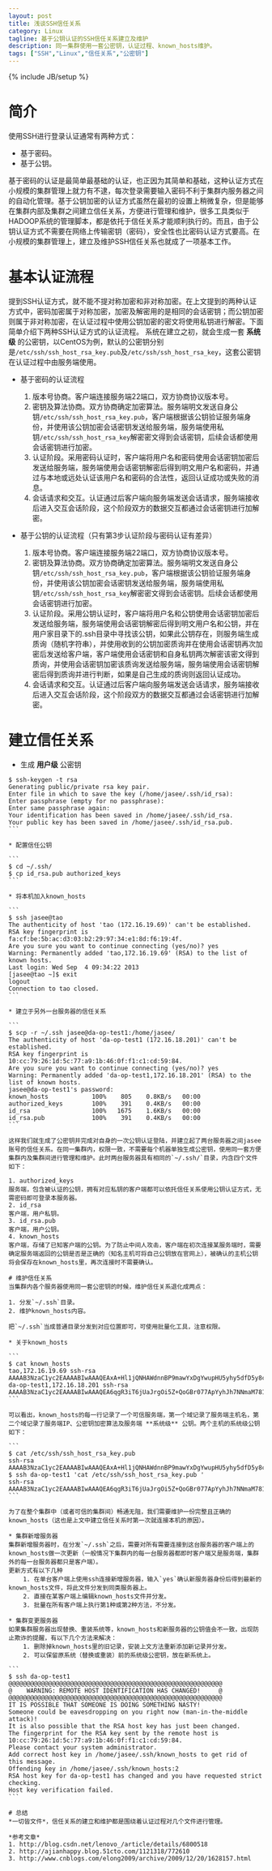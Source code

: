 ```yaml
---
layout: post
title: 浅谈SSH信任关系
category: Linux 
tagline: 基于公钥认证的SSH信任关系建立及维护
description: 同一集群使用一套公密钥，认证过程、known_hosts维护。 
tags: ["SSH","Linux","信任关系","公密钥"]
---
```

{% include JB/setup %}

# 简介
使用SSH进行登录认证通常有两种方式：

* 基于密码。
* 基于公钥。

基于密码的认证是最简单最基础的认证，也正因为其简单和基础，这种认证方式在小规模的集群管理上就力有不逮，每次登录需要输入密码不利于集群内服务器之间的自动化管理。基于公钥加密的认证方式虽然在最初的设置上稍微复杂，但是能够在集群内部及集群之间建立信任关系，方便进行管理和维护，很多工具类似于HADOOP系统的管理脚本，都是依托于信任关系才能顺利执行的。而且，由于公钥认证方式不需要在网络上传输密钥（密码），安全性也比密码认证方式要高。在小规模的集群管理上，建立及维护SSH信任关系也就成了一项基本工作。

# 基本认证流程
提到SSH认证方式，就不能不提对称加密和非对称加密。在上文提到的两种认证方式中，密码加密属于对称加密，加密及解密用的是相同的会话密钥；而公钥加密则属于非对称加密，在认证过程中使用公钥加密的密文将使用私钥进行解密。下面简单介绍下两种SSH认证方式的认证流程。
系统在建立之初，就会生成一套 **系统级** 的公密钥，以CentOS为例，默认的公密钥分别是`/etc/ssh/ssh_host_rsa_key.pub`及`/etc/ssh/ssh_host_rsa_key`，这套公密钥在认证过程中由服务端使用。

* 基于密码的认证流程
    1. 版本号协商。客户端连接服务端22端口，双方协商协议版本号。
    2. 密钥及算法协商。双方协商确定加密算法。服务端明文发送自身公钥`/etc/ssh/ssh_host_rsa_key.pub`，客户端根据该公钥验证服务端身份，并使用该公钥加密会话密钥发送给服务端，服务端使用私钥`/etc/ssh/ssh_host_rsa_key`解密密文得到会话密钥，后续会话都使用会话密钥进行加密。
    3. 认证阶段。采用密码认证时，客户端将用户名和密码使用会话密钥加密后发送给服务端，服务端使用会话密钥解密后得到明文用户名和密码，并通过与本地或远处认证该用户名和密码的合法性，返回认证成功或失败的消息。
    4. 会话请求和交互。认证通过后客户端向服务端发送会话请求，服务端接收后进入交互会话阶段，这个阶段双方的数据交互都通过会话密钥进行加解密。

* 基于公钥的认证流程（只有第3步认证阶段与密码认证有差异）
    1. 版本号协商。客户端连接服务端22端口，双方协商协议版本号。
    2. 密钥及算法协商。双方协商确定加密算法。服务端明文发送自身公钥`/etc/ssh/ssh_host_rsa_key.pub`，客户端根据该公钥验证服务端身份，并使用该公钥加密会话密钥发送给服务端，服务端使用私钥`/etc/ssh/ssh_host_rsa_key`解密密文得到会话密钥。后续会话都使用会话密钥进行加密。
    3. 认证阶段。采用公钥认证时，客户端将用户名和公钥使用会话密钥加密后发送给服务端，服务端使用会话密钥解密后得到明文用户名和公钥，并在用户家目录下的.ssh目录中寻找该公钥，如果此公钥存在，则服务端生成质询（随机字符串），并使用收到的公钥加密质询并在使用会话密钥再次加密后发送给客户端，客户端使用会话密钥和自身私钥两次解密该密文得到质询，并使用会话密钥加密该质询发送给服务端，服务端使用会话密钥解密后得到质询并进行判断，如果是自己生成的质询则返回认证成功。
    4. 会话请求和交互。认证通过后客户端向服务端发送会话请求，服务端接收后进入交互会话阶段，这个阶段双方的数据交互都通过会话密钥进行加解密。

# 建立信任关系

* 生成 **用户级** 公密钥

````
$ ssh-keygen -t rsa
Generating public/private rsa key pair.
Enter file in which to save the key (/home/jasee/.ssh/id_rsa): 
Enter passphrase (empty for no passphrase): 
Enter same passphrase again: 
Your identification has been saved in /home/jasee/.ssh/id_rsa.
Your public key has been saved in /home/jasee/.ssh/id_rsa.pub.
```

* 配置信任公钥

```
$ cd ~/.ssh/
$ cp id_rsa.pub authorized_keys
```

* 将本机加入known_hosts

```
$ ssh jasee@tao
The authenticity of host 'tao (172.16.19.69)' can't be established.
RSA key fingerprint is fa:cf:be:5b:ac:d3:03:b2:29:97:34:e1:8d:f6:19:4f.
Are you sure you want to continue connecting (yes/no)? yes
Warning: Permanently added 'tao,172.16.19.69' (RSA) to the list of known hosts.
Last login: Wed Sep  4 09:34:22 2013
[jasee@tao ~]$ exit
logout
Connection to tao closed. 
```

* 建立于另外一台服务器的信任关系

```
$ scp -r ~/.ssh jasee@da-op-test1:/home/jasee/
The authenticity of host 'da-op-test1 (172.16.18.201)' can't be established.
RSA key fingerprint is 10:cc:79:26:1d:5c:77:a9:1b:46:0f:f1:c1:cd:59:84.
Are you sure you want to continue connecting (yes/no)? yes
Warning: Permanently added 'da-op-test1,172.16.18.201' (RSA) to the list of known hosts.
jasee@da-op-test1's password: 
known_hosts            100%    805    0.8KB/s   00:00
authorized_keys        100%    391    0.4KB/s   00:00
id_rsa                 100%   1675    1.6KB/s   00:00
id_rsa.pub             100%    391    0.4KB/s   00:00
```

这样我们就生成了公密钥并完成对自身的一次公钥认证登陆，并建立起了两台服务器之间jasee账号的信任关系。在同一集群内，权限一致，不需要每个机器单独生成公密钥，使用同一套方便集群内及集群间进行管理和维护。此时两台服务器具有相同的`~/.ssh/`目录，内含四个文件如下：

1. authorized_keys
服务端，包含被认证的公钥，拥有对应私钥的客户端都可以依托信任关系使用公钥认证方式，无需密码即可登录本服务器。
2. id_rsa
客户端，用户私钥。
3. id_rsa.pub
客户端，用户公钥。
4. known_hosts
客户端，存储了已知客户端的公钥。为了防止中间人攻击，客户端在初次连接某服务端时，需要确定服务端返回的公钥是否是正确的（知名主机可将自己公钥放在官网上），被确认的主机公钥将会保存在known_hosts里，再次连接时不需要确认。

# 维护信任关系
当集群内各个服务器使用同一套公密钥的时候，维护信任关系退化成两点：

1. 分发`~/.ssh`目录。
2. 维护known_hosts内容。

把`~/.ssh`当成普通目录分发到对应位置即可，可使用批量化工具，注意权限。

* 关于known_hosts

```
$ cat known_hosts 
tao,172.16.19.69 ssh-rsa AAAAB3NzaC1yc2EAAAABIwAAAQEAxA+Hl1jQNHAWdnnBP9mawYxDgYwupHU5yhy5dfD5y8cmoFtmFhx9W8VDSlVMMqgXpTX/H8rsjDLmUHVgpceWT2Orwx9P9ih8iXaWJ/NbvDNzsX7KhLhWY2/VQTP4hjDNfOzwki+FeCW5rbRposWClHnt91/0sv3pOtkgm7JrbEn4N0V62KVYT+R0+TqOzLqZe88YTgVlxrFlvUdZt5EjhjkMDYgJ7rFe++IPKA/FE58zMpI1wrOZsKjyDYHcagfANEO3yhWV+9tXaUGl8i6db4STaCbblCSvj3mbyrtv3YAw8usGiiJyJ49RUa32DnJwI4JUw57+4+ltfF4Mq6WEIQ==
da-op-test1,172.16.18.201 ssh-rsa AAAAB3NzaC1yc2EAAAABIwAAAQEA6qgR3iT6jUaJrgOi5Z+QoGBr077ApYyhJh7NNmaM781KCbAwAUP0z4cJuuTqZQcbgZmh2o5R0pxYWPPfDBhDMMcBsKK3MP/uy6/t3/rIAq1VaFFva+sp1aG/m1C8iphZ2PKk8u6itIRFZle3FrADnP0zoLrjTgP9GfgGSN3DwCi1IPAAa3S7RWgKAXxhvWyhS1rYZF60G5M/UJGRNRg0C9fZUb8j3i+EHG8iPfvQcJc2sX7MWkYStWmuaAbhMY4/u3tApjb3jzCy0Q/Gj6im/dFhE1GraDoJg1QkvlsnbnuXUJ6hd3Zt35A20ibQIixi23uh6QQ4epmuK9MBcCTq+Q==
```

可以看出，known_hosts的每一行记录了一个可信服务端，第一个域记录了服务端主机名，第二个域记录了服务端IP、公密钥加密算法及服务端 **系统级** 公钥。两个主机的系统级公钥如下：

```
$ cat /etc/ssh/ssh_host_rsa_key.pub 
ssh-rsa AAAAB3NzaC1yc2EAAAABIwAAAQEAxA+Hl1jQNHAWdnnBP9mawYxDgYwupHU5yhy5dfD5y8cmoFtmFhx9W8VDSlVMMqgXpTX/H8rsjDLmUHVgpceWT2Orwx9P9ih8iXaWJ/NbvDNzsX7KhLhWY2/VQTP4hjDNfOzwki+FeCW5rbRposWClHnt91/0sv3pOtkgm7JrbEn4N0V62KVYT+R0+TqOzLqZe88YTgVlxrFlvUdZt5EjhjkMDYgJ7rFe++IPKA/FE58zMpI1wrOZsKjyDYHcagfANEO3yhWV+9tXaUGl8i6db4STaCbblCSvj3mbyrtv3YAw8usGiiJyJ49RUa32DnJwI4JUw57+4+ltfF4Mq6WEIQ== 
$ ssh da-op-test1 'cat /etc/ssh/ssh_host_rsa_key.pub '
ssh-rsa AAAAB3NzaC1yc2EAAAABIwAAAQEA6qgR3iT6jUaJrgOi5Z+QoGBr077ApYyhJh7NNmaM781KCbAwAUP0z4cJuuTqZQcbgZmh2o5R0pxYWPPfDBhDMMcBsKK3MP/uy6/t3/rIAq1VaFFva+sp1aG/m1C8iphZ2PKk8u6itIRFZle3FrADnP0zoLrjTgP9GfgGSN3DwCi1IPAAa3S7RWgKAXxhvWyhS1rYZF60G5M/UJGRNRg0C9fZUb8j3i+EHG8iPfvQcJc2sX7MWkYStWmuaAbhMY4/u3tApjb3jzCy0Q/Gj6im/dFhE1GraDoJg1QkvlsnbnuXUJ6hd3Zt35A20ibQIixi23uh6QQ4epmuK9MBcCTq+Q==
```

为了在整个集群中（或者可信的集群间）畅通无阻，我们需要维护一份完整且正确的known_hosts（这也是上文中建立信任关系时第一次就连接本机的原因）。

* 集群新增服务器
集群新增服务器时，在分发`~/.ssh`之后，需要对所有需要连接到这台服务器的客户端上的known_hosts做一次更新（一般情况下集群内的每一台服务器都即时客户端又是服务端，集群外的每一台服务器都只是客户端）。
更新方式有以下几种
    1. 在单台客户端上使用ssh连接新增服务器，输入`yes`确认新服务器身份后得到最新的known_hosts文件，将此文件分发到同类服务器上。
    2. 直接在某客户端上编辑known_hosts文件并分发。
    3. 批量在所有客户端上执行第1种或第2种方法，不分发。

* 集群变更服务器
如果集群服务器出现替换、重装系统等，known_hosts和新服务器的公钥值会不一致，出现防止欺诈的提醒，有以下几个方法来解决：
    1. 删除掉known_hosts里的旧记录，安装上文方法重新添加新记录并分发。
    2. 可以保留原系统（替换或重装）前的系统级公密钥，放在新系统上。

```
$ ssh da-op-test1
@@@@@@@@@@@@@@@@@@@@@@@@@@@@@@@@@@@@@@@@@@@@@@@@@@@@@@@@@@@
@    WARNING: REMOTE HOST IDENTIFICATION HAS CHANGED!     @
@@@@@@@@@@@@@@@@@@@@@@@@@@@@@@@@@@@@@@@@@@@@@@@@@@@@@@@@@@@
IT IS POSSIBLE THAT SOMEONE IS DOING SOMETHING NASTY!
Someone could be eavesdropping on you right now (man-in-the-middle attack)!
It is also possible that the RSA host key has just been changed.
The fingerprint for the RSA key sent by the remote host is
10:cc:79:26:1d:5c:77:a9:1b:46:0f:f1:c1:cd:59:84.
Please contact your system administrator.
Add correct host key in /home/jasee/.ssh/known_hosts to get rid of this message.
Offending key in /home/jasee/.ssh/known_hosts:2
RSA host key for da-op-test1 has changed and you have requested strict checking.
Host key verification failed.
```

# 总结
*一切皆文件*，信任关系的建立和维护都是围绕着认证过程对几个文件进行管理。

*参考文章*
1. http://blog.csdn.net/lenovo_/article/details/6800518
2. http://ajianhappy.blog.51cto.com/1121318/772610
3. http://www.cnblogs.com/elong2009/archive/2009/12/20/1628157.html
